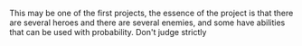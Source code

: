 This may be one of the first projects, the essence of the project is that there are several heroes and there are several enemies, and some have abilities that can be used with probability. Don't judge strictly
